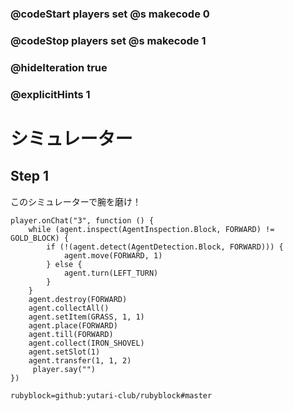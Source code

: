 ### @codeStart players set @s makecode 0
### @codeStop players set @s makecode 1

### @hideIteration true 
### @explicitHints 1


<!-- # Holodeck  -->
# シミュレーター

## Step 1
このシミュレーターで腕を磨け！
<!-- Use this holodeck to sharpen your skills!  -->

```ghost
player.onChat("3", function () {
    while (agent.inspect(AgentInspection.Block, FORWARD) != GOLD_BLOCK) {
        if (!(agent.detect(AgentDetection.Block, FORWARD))) {
            agent.move(FORWARD, 1)
        } else {
            agent.turn(LEFT_TURN)
        }
    }
    agent.destroy(FORWARD)
    agent.collectAll()
    agent.setItem(GRASS, 1, 1)
    agent.place(FORWARD)
    agent.till(FORWARD)
    agent.collect(IRON_SHOVEL)
    agent.setSlot(1)
    agent.transfer(1, 1, 2)
     player.say("")
})
```
```package
rubyblock=github:yutari-club/rubyblock#master
```